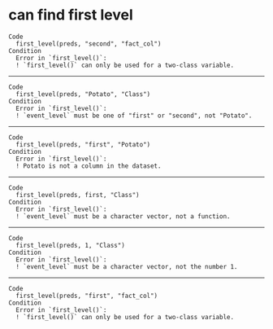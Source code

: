 # can find first level

    Code
      first_level(preds, "second", "fact_col")
    Condition
      Error in `first_level()`:
      ! `first_level()` can only be used for a two-class variable.

---

    Code
      first_level(preds, "Potato", "Class")
    Condition
      Error in `first_level()`:
      ! `event_level` must be one of "first" or "second", not "Potato".

---

    Code
      first_level(preds, "first", "Potato")
    Condition
      Error in `first_level()`:
      ! Potato is not a column in the dataset.

---

    Code
      first_level(preds, first, "Class")
    Condition
      Error in `first_level()`:
      ! `event_level` must be a character vector, not a function.

---

    Code
      first_level(preds, 1, "Class")
    Condition
      Error in `first_level()`:
      ! `event_level` must be a character vector, not the number 1.

---

    Code
      first_level(preds, "first", "fact_col")
    Condition
      Error in `first_level()`:
      ! `first_level()` can only be used for a two-class variable.

